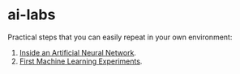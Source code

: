 # ai-labs

Practical steps that you can easily repeat in your own environment:

1. [Inside an Artificial Neural Network](lab-contents/001_inside_an_artificial_neural_network/README.md).
2. [First Machine Learning Experiments](lab-contents/002_first_machine_learning_experiments/README.md).
